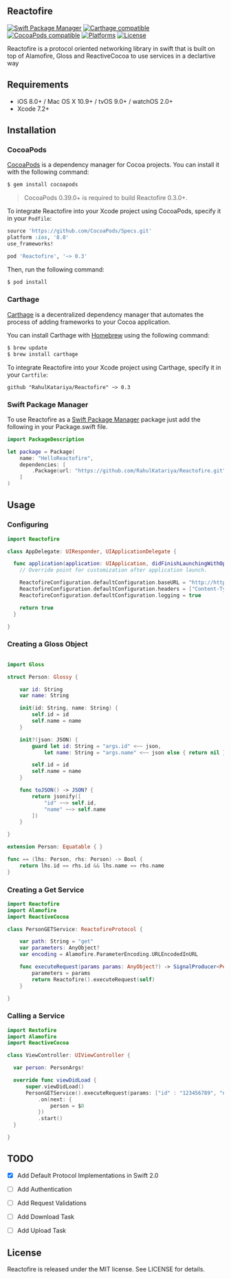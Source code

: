 ## Reactofire



[![Swift Package Manager](https://img.shields.io/badge/Swift%20Package%20Manager-compatible-brightgreen.svg)](https://github.com/apple/swift-package-manager)
[![Carthage compatible](https://img.shields.io/badge/Carthage-compatible-4BC51D.svg?style=flat)](https://github.com/Carthage/Carthage)
[![CocoaPods compatible](https://img.shields.io/cocoapods/v/Reactofire.svg)](https://img.shields.io/cocoapods/v/Reactofire.svg)
[![Platforms](https://img.shields.io/cocoapods/p/Reactofire.svg)](http://cocoapods.org/pods/Reactofire)
[![License](https://img.shields.io/cocoapods/l/Reactofire.svg)](https://raw.githubusercontent.com/rahulkatariya/Reactofire/master/LICENSE)

Reactofire is a protocol oriented networking library in swift that is built on top of Alamofire, Gloss and ReactiveCocoa to use services in a declartive way

## Requirements

- iOS 8.0+ / Mac OS X 10.9+ / tvOS 9.0+ / watchOS 2.0+
- Xcode 7.2+

## Installation

### CocoaPods

[CocoaPods](http://cocoapods.org) is a dependency manager for Cocoa projects. You can install it with the following command:

```bash
$ gem install cocoapods
```

> CocoaPods 0.39.0+ is required to build Reactofire 0.3.0+.

To integrate Reactofire into your Xcode project using CocoaPods, specify it in your `Podfile`:

```ruby
source 'https://github.com/CocoaPods/Specs.git'
platform :ios, '8.0'
use_frameworks!

pod 'Reactofire', '~> 0.3'
```

Then, run the following command:

```bash
$ pod install
```

### Carthage

[Carthage](https://github.com/Carthage/Carthage) is a decentralized dependency manager that automates the process of adding frameworks to your Cocoa application.

You can install Carthage with [Homebrew](http://brew.sh/) using the following command:

```bash
$ brew update
$ brew install carthage
```

To integrate Reactofire into your Xcode project using Carthage, specify it in your `Cartfile`:

```ogdl
github "RahulKatariya/Reactofire" ~> 0.3
```
### Swift Package Manager

To use Reactofire as a [Swift Package Manager](https://swift.org/package-manager/) package just add the following in your Package.swift file.

``` swift
import PackageDescription

let package = Package(
    name: "HelloReactofire",
    dependencies: [
        .Package(url: "https://github.com/RahulKatariya/Reactofire.git", majorVersion: 0)
    ]
)
```

## Usage

### Configuring
```swift
import Reactofire

class AppDelegate: UIResponder, UIApplicationDelegate {

  func application(application: UIApplication, didFinishLaunchingWithOptions launchOptions: [NSObject: AnyObject]?) -> Bool {
    // Override point for customization after application launch.

    ReactofireConfiguration.defaultConfiguration.baseURL = "http://httpbin.org/"
    ReactofireConfiguration.defaultConfiguration.headers = ["Content-Type": "application/json"]
    ReactofireConfiguration.defaultConfiguration.logging = true

    return true
  }

}
```
### Creating a Gloss Object
```swift

import Gloss

struct Person: Glossy {

    var id: String
    var name: String

    init(id: String, name: String) {
        self.id = id
        self.name = name
    }

    init?(json: JSON) {
        guard let id: String = "args.id" <~~ json,
            let name: String = "args.name" <~~ json else { return nil }

        self.id = id
        self.name = name
    }

    func toJSON() -> JSON? {
        return jsonify([
            "id" ~~> self.id,
            "name" ~~> self.name
        ])
    }

}

extension Person: Equatable { }

func == (lhs: Person, rhs: Person) -> Bool {
    return lhs.id == rhs.id && lhs.name == rhs.name
}
```

### Creating a Get Service
```swift
import Reactofire
import Alamofire
import ReactiveCocoa

class PersonGETService: ReactofireProtocol {

    var path: String = "get"
    var parameters: AnyObject?
    var encoding = Alamofire.ParameterEncoding.URLEncodedInURL

    func executeRequest(params params: AnyObject?) -> SignalProducer<PersonArgs, NSError> {
        parameters = params
        return Reactofire().executeRequest(self)
    }

}
```

### Calling a Service
```swift
import Restofire
import Alamofire
import ReactiveCocoa

class ViewController: UIViewController {

  var person: PersonArgs!

  override func viewDidLoad {
      super.viewDidLoad()
      PersonGETService().executeRequest(params: ["id" : "123456789", "name" : "Rahul"])
          .on(next: {
              person = $0
          })
          .start()
  }

}
```

## TODO

- [x] Add Default Protocol Implementations in Swift 2.0
- [ ] Add Authentication
- [ ] Add Request Validations
- [ ] Add Download Task
- [ ] Add Upload Task


## License

Reactofire is released under the MIT license. See LICENSE for details.
